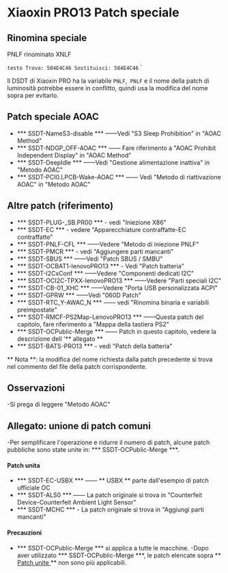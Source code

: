 # Xiaoxin PRO13 Patch speciale

## Rinomina speciale

PNLF rinominato XNLF

`` testo
Trova: 504E4C46
Sostituisci: 584E4C46
`` `

Il DSDT di Xiaoxin PRO ha la variabile `PNLF`,` PNLF` e il nome della patch di luminosità potrebbe essere in conflitto, quindi usa la modifica del nome sopra per evitarlo.

## Patch speciale AOAC

- *** SSDT-NameS3-disable *** ——Vedi "S3 Sleep Prohibition" in "AOAC Method"
- *** SSDT-NDGP_OFF-AOAC *** —— Fare riferimento a "AOAC Prohibit Independent Display" in "AOAC Method"
- *** SSDT-DeepIdle *** ——Vedi "Gestione alimentazione inattiva" in "Metodo AOAC"
- *** SSDT-PCI0.LPCB-Wake-AOAC *** —— Vedi "Metodo di riattivazione AOAC" in "Metodo AOAC"

## Altre patch (riferimento)

- *** SSDT-PLUG-_SB.PR00 *** - vedi "Iniezione X86"
- *** SSDT-EC *** - vedere "Apparecchiature contraffatte-EC contraffatte"
- *** SSDT-PNLF-CFL *** ——Vedere "Metodo di iniezione PNLF"
- *** SSDT-PMCR *** - vedi "Aggiungere parti mancanti"
- *** SSDT-SBUS *** ——Vedi "Patch SBUS / SMBU"
- *** SSDT-OCBAT1-lenovoPRO13 *** - Vedi "Patch batteria"
- *** SSDT-I2CxConf *** ——Vedere "Componenti dedicati I2C"
- *** SSDT-OCI2C-TPXX-lenovoPRO13 *** ——Vedere "Parti speciali I2C"
- *** SSDT-CB-01_XHC *** ——Vedere "Porta USB personalizzata ACPI"
- *** SSDT-GPRW *** ——Vedi "060D Patch"
- *** SSDT-RTC_Y-AWAC_N *** —— vedi "Rinomina binaria e variabili preimpostate"
- *** SSDT-RMCF-PS2Map-LenovoPRO13 *** ——Questa patch del capitolo, fare riferimento a "Mappa della tastiera PS2"
- *** SSDT-OCPublic-Merge *** —— Patch in questo capitolo, vedere la descrizione dell '** allegato **
- *** SSDT-BATS-PRO13 *** - vedi "Patch della batteria"

** Nota **: la modifica del nome richiesta dalla patch precedente si trova nel commento del file della patch corrispondente.

## Osservazioni

-Si prega di leggere "Metodo AOAC"

## Allegato: unione di patch comuni

-Per semplificare l'operazione e ridurre il numero di patch, alcune patch pubbliche sono state unite in: *** SSDT-OCPublic-Merge ***.

#### Patch unita

- *** SSDT-EC-USBX *** —— ** USBX ** parte dall'esempio di patch ufficiale OC
- *** SSDT-ALS0 *** —— La patch originale si trova in "Counterfeit Device-Counterfeit Ambient Light Sensor"
- *** SSDT-MCHC *** - La patch originale si trova in "Aggiungi parti mancanti"

#### Precauzioni

- *** SSDT-OCPublic-Merge *** si applica a tutte le macchine.
-Dopo aver utilizzato *** SSDT-OCPublic-Merge ***, le patch elencate sopra ** <u> Patch unite </u> ** non sono più applicabili.

